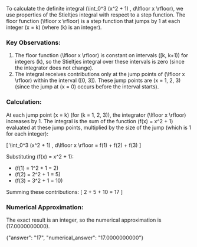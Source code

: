 
To calculate the definite integral \(\int_0^3 (x^2 + 1) \, d\lfloor x \rfloor\), we use properties of the Stieltjes integral with respect to a step function. The floor function \(\lfloor x \rfloor\) is a step function that jumps by 1 at each integer \(x = k\) (where \(k\) is an integer). 

### Key Observations:
1. The floor function \(\lfloor x \rfloor\) is constant on intervals \([k, k+1)\) for integers \(k\), so the Stieltjes integral over these intervals is zero (since the integrator does not change).
2. The integral receives contributions only at the jump points of \(\lfloor x \rfloor\) within the interval \([0, 3]\). These jump points are \(x = 1, 2, 3\) (since the jump at \(x = 0\) occurs before the interval starts).

### Calculation:
At each jump point \(x = k\) (for \(k = 1, 2, 3\)), the integrator \(\lfloor x \rfloor\) increases by 1. The integral is the sum of the function \(f(x) = x^2 + 1\) evaluated at these jump points, multiplied by the size of the jump (which is 1 for each integer):

\[
\int_0^3 (x^2 + 1) \, d\lfloor x \rfloor = f(1) + f(2) + f(3)
\]

Substituting \(f(x) = x^2 + 1\):
- \(f(1) = 1^2 + 1 = 2\)
- \(f(2) = 2^2 + 1 = 5\)
- \(f(3) = 3^2 + 1 = 10\)

Summing these contributions:
\[
2 + 5 + 10 = 17
\]

### Numerical Approximation:
The exact result is an integer, so the numerical approximation is \(17.0000000000\).

{"answer": "17", "numerical_answer": "17.0000000000"}